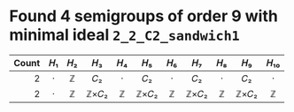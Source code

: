 # Found 4 semigroups of order 9 with minimal ideal `2_2_C2_sandwich1`


Count | 𝐻₁ | 𝐻₂ | 𝐻₃ | 𝐻₄ | 𝐻₅ | 𝐻₆ | 𝐻₇ | 𝐻₈ | 𝐻₉ | 𝐻₁₀
--: | :--: | :--: | :--: | :--: | :--: | :--: | :--: | :--: | :--: | :--:
2 | · | ℤ | 𝐶₂ | · | 𝐶₂ | · | 𝐶₂ | · | 𝐶₂ | ·
2 | · | ℤ | ℤ×𝐶₂ | ℤ | ℤ×𝐶₂ | ℤ | ℤ×𝐶₂ | ℤ | ℤ×𝐶₂ | ℤ
